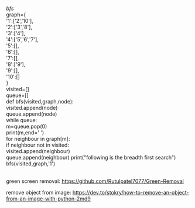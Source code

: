 *bfs*<br>
graph={<br>
    '1':['2','10'],<br>
    '2':['3','8'],<br>
    '3':['4'],<br>
    '4':['5','6','7'],<br>
    '5':[],<br>
    '6':[],<br>
    '7':[],<br>
    '8':['9'],<br>
    '9':[],<br>
    '10':[]<br>
}<br>
visited=[]<br>
queue=[]<br>
def bfs(visited,graph,node):<br>
    visited.append(node)<br>
    queue.append(node)<br>
    while queue:<br>
        m=queue.pop(0)<br>
        print(m,end=' ')<br>
        for neighbour in graph[m]:<br>
            if neighbour not in visited:<br>
                visited.append(neighbour)<br>
                queue.append(neighbour)
print("following is the breadth first search")<br>
bfs(visited,graph,'1')<br>
<br>

green screen removal:
https://github.com/Rutulpatel7077/Green-Removal

remove object from image:
https://dev.to/stokry/how-to-remove-an-object-from-an-image-with-python-2md9
